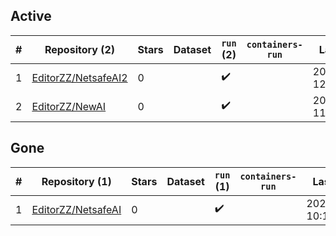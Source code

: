 ## Active
| # | Repository (2) | Stars | Dataset | `run` (2) | `containers-run` | Last Modified |
| --- | --- | --- | --- | --- | --- | --- |
| 1 | [EditorZZ/NetsafeAI2](https://github.com/EditorZZ/NetsafeAI2) | 0 |  | :heavy_check_mark: |  | 2025-02-19 12:19:15+00:00 |
| 2 | [EditorZZ/NewAI](https://github.com/EditorZZ/NewAI) | 0 |  | :heavy_check_mark: |  | 2025-02-27 11:21:50+00:00 |

## Gone
| # | Repository (1) | Stars | Dataset | `run` (1) | `containers-run` | Last Modified |
| --- | --- | --- | --- | --- | --- | --- |
| 1 | [EditorZZ/NetsafeAI](https://github.com/EditorZZ/NetsafeAI) | 0 |  | :heavy_check_mark: |  | 2025-01-13 10:12:58+00:00 |
